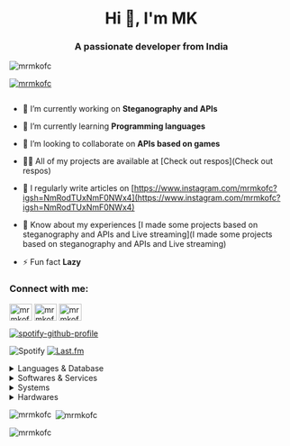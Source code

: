<h1 align="center">Hi 👋, I'm MK</h1>
<h3 align="center">A passionate developer from India</h3>

<p align="left"> <img src="https://komarev.com/ghpvc/?username=mrmkofc&label=Profile%20views&color=0e75b6&style=flat" alt="mrmkofc" /> </p>

<p align="left"> <a href="https://github.com/ryo-ma/github-profile-trophy"><img src="https://github-profile-trophy.vercel.app/?username=mrmkofc" alt="mrmkofc" /></a> </p>

<p align="left"> <a href="https://twitter.com/" target="blank"><img src="https://img.shields.io/twitter/follow/?logo=twitter&style=for-the-badge" alt="" /></a> </p>

- 🔭 I’m currently working on **Steganography and APIs**

- 🌱 I’m currently learning **Programming languages**

- 👯 I’m looking to collaborate on **APIs based on games**

- 👨‍💻 All of my projects are available at [Check out respos](Check out respos)

- 📝 I regularly write articles on [https://www.instagram.com/mrmkofc?igsh=NmRodTUxNmF0NWx4](https://www.instagram.com/mrmkofc?igsh=NmRodTUxNmF0NWx4)

- 📄 Know about my experiences [I made some projects based on steganography and APIs and Live streaming](I made some projects based on steganography and APIs and Live streaming)

- ⚡ Fun fact **Lazy**

<h3 align="left">Connect with me:</h3>
<p align="left">
<a href="https://fb.com/mrmkofc" target="blank"><img align="center" src="https://raw.githubusercontent.com/rahuldkjain/github-profile-readme-generator/master/src/images/icons/Social/facebook.svg" alt="mrmkofc" height="30" width="40" /></a>
<a href="https://instagram.com/mrmkofc" target="blank"><img align="center" src="https://raw.githubusercontent.com/rahuldkjain/github-profile-readme-generator/master/src/images/icons/Social/instagram.svg" alt="mrmkofc" height="30" width="40" /></a>
<a href="https://discord.gg/mrmkofc" target="blank"><img align="center" src="https://raw.githubusercontent.com/rahuldkjain/github-profile-readme-generator/master/src/images/icons/Social/discord.svg" alt="mrmkofc" height="30" width="40" /></a>
</p>

[![spotify-github-profile](https://spotify-github-profile.kittinanx.com/api/view?uid=22jg2nzzjqglq2mzjqznopmba&cover_image=true&theme=natemoo-re&show_offline=false&background_color=000000&interchange=true&bar_color=1ed760&bar_color_cover=false)](https://spotify-github-profile.kittinanx.com/api/view?uid=22jg2nzzjqglq2mzjqznopmba&redirect=true)

![Spotify](https://img.shields.io/badge/Spotify-1ED760?&style=for-the-badge&logo=spotify&logoColor=white) [![Last.fm](https://img.shields.io/badge/last.fm-D51007?style=for-the-badge&logo=last.fm&logoColor=white)](https://www.last.fm/user/MRMKOFC)

<details>
  <summary>Languages & Database</summary>
ㅤ
  
 [![Java](https://img.shields.io/badge/java-%23ED8B00.svg?style=for-the-badge&logo=openjdk&logoColor=white)](https://www.java.com/) [![JavaScript](https://img.shields.io/badge/javascript-%23f0dc55.svg?style=for-the-badge&logo=javascript&logoColor=black)](https://www.javascript.com/)  [![Python](https://img.shields.io/badge/python-3670A0?style=for-the-badge&logo=python&logoColor=ffdd54)](https://www.python.org/)

 [![MySQL](https://img.shields.io/badge/mysql-%2300f.svg?style=for-the-badge&logo=mysql&logoColor=white)](https://www.mysql.com/) [![SQLite](https://img.shields.io/badge/sqlite-%2308425c.svg?style=for-the-badge&logo=sqlite&logoColor=white)](https://www.sqlite.org/)

</details>

<details>
  <summary>Softwares & Services</summary>
ㅤ
  
[![Adobe](https://img.shields.io/badge/adobe-%23fa1408.svg?style=for-the-badge&logo=adobe&logoColor=white)](https://www.adobe.com/)  [![Figma](https://img.shields.io/badge/figma-%23f25425.svg?style=for-the-badge&logo=figma&logoColor=white)](https://www.figma.com/) 

[![Android Studio](https://img.shields.io/badge/Android%20Studio-072F41.svg?style=for-the-badge&logo=android-studio&logoColor=3DDB83)](https://developer.android.com/studio) [![Visual Studio Code](https://img.shields.io/badge/Visual%20Studio%20Code-097dcd.svg?style=for-the-badge&logo=visual-studio-code&logoColor=white)](https://code.visualstudio.com/) 

 [![Git](https://img.shields.io/badge/GIT-f05539?style=for-the-badge&logo=git&logoColor=white)](https://git-scm.com/)

[![Cloudflare](https://img.shields.io/badge/Cloudflare-F38020?style=for-the-badge&logo=Cloudflare&logoColor=white)](https://www.cloudflare.com/) 
[![GoogleCloud](https://img.shields.io/badge/GoogleCloud-%234889f4.svg?style=for-the-badge&logo=google-cloud&logoColor=white)](https://cloud.google.com/)

[![GitHub Actions](https://img.shields.io/badge/github%20actions-%23161b22.svg?style=for-the-badge&logo=githubactions&logoColor=white)](https://github.com/features/actions)

</details>

<details>
  <summary>Systems</summary>
ㅤ
  
[![Android](https://img.shields.io/badge/Android-3aab58?style=for-the-badge&logo=android&logoColor=white)](https://www.android.com/) 
 [![Windows](https://img.shields.io/badge/Windows-087cd5?style=for-the-badge&logo=windows&logoColor=white)](https://www.microsoft.com/windows/)

</details>

<details>
  <summary>Hardwares</summary>
ㅤ

[![Dell](https://img.shields.io/badge/dell%20ultrasharp-007DB8?style=for-the-badge&logo=dell&logoColor=white)](https://www.dell.com/) [![AMD](https://img.shields.io/badge/AMD%20Ryzen_9_5900X-ED1C24?style=for-the-badge&logo=amd&logoColor=white)](https://www.amd.com/)[![NVidia](https://img.shields.io/badge/NVIDIA%20RTX%204090-7bbb08?style=for-the-badge&logo=nvidia&logoColor=white)](https://www.nvidia.com/)



[![Samsung](https://img.shields.io/badge/Samsung%20_J7_-%231428A0.svg?style=for-the-badge&logo=samsung&logoColor=white)](https://www.samsung.com/)

</details>



<p><img align="left" src="https://github-readme-stats.vercel.app/api/top-langs?username=mrmkofc&show_icons=true&locale=en&layout=compact" alt="mrmkofc" /></p>

<p>&nbsp;<img align="center" src="https://github-readme-stats.vercel.app/api?username=mrmkofc&show_icons=true&locale=en" alt="mrmkofc" /></p>

<p><img align="center" src="https://github-readme-streak-stats.herokuapp.com/?user=mrmkofc&" alt="mrmkofc" /></p>
